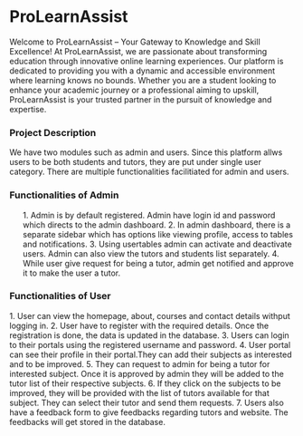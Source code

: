 <h1>ProLearnAssist</h1>

<p>Welcome to ProLearnAssist – Your Gateway to Knowledge and Skill Excellence! At ProLearnAssist,
we are passionate about transforming education through innovative online learning experiences. 
Our platform is dedicated to providing you with a dynamic and accessible environment where learning knows no bounds. 
Whether you are a student looking to enhance your academic journey or a professional aiming to upskill, 
ProLearnAssist is your trusted partner in the pursuit of knowledge and expertise.</p>

<h3>Project Description</h3>
We have two modules such as admin and users. Since this platform allws users to be both students and tutors, they are put under single user category. 
There are multiple functionalities facilitiated for admin and users.

<h3>Functionalities of Admin</h3>
<ul>
  1. Admin is by default registered. Admin have login id and password which directs to the admin dashboard.
  2. In admin dashboard, there is a separate sidebar which has options like viewing profile, access to tables and notifications.
  3. Using usertables admin can activate and deactivate users. Admin can also view the tutors and students list separately.
  4. While user give request for being a tutor, admin get notified and approve it to make the user a tutor.
</ul>
  

  <h3>Functionalities of User</h3>
  1. User can view the homepage, about, courses and contact details withput logging in.
  2. User have to register with the required details. Once the registration is done, the data is updated in the database.
  3. Users can login to their portals using the registered username and password. 
  4. User portal can see their profile in their portal.They can add their subjects as interested and to be improved.
  5. They can request to admin for being a tutor for interested subject. Once it is approved by admin they will be added to the tutor list of their respective subjects.
  6. If they click on the subjects to be improved, they will be provided with the list of tutors available for that subject. They can select their tutor and send them requests.
  7. Users also have a feedback form to give feedbacks regarding tutors and website. The feedbacks will get stored in the database.
  
